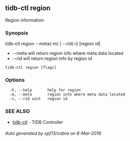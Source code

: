 ## tidb-ctl region

Region information

### Synopsis


tidb-ctl region --meta(-m) | --rid(-i) [region id]
* --meta will return region info where meta data located
* --rid will return region info by region id

```
tidb-ctl region [flags]
```

### Options

```
  -h, --help       help for region
  -m, --meta       region info where meta data located
  -i, --rid uint   region id
```

### SEE ALSO
* [tidb-ctl](tidb-ctl.md)	 - TiDB Controller

###### Auto generated by spf13/cobra on 8-Mar-2019
